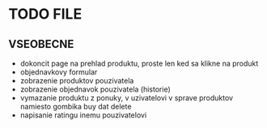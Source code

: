# TODO FILE

## VSEOBECNE

- dokoncit page na prehlad produktu, proste len ked sa klikne na produkt
- objednavkovy formular
- zobrazenie produktov pouzivatela
- zobrazenie objednavok pouzivatela (historie)
- vymazanie produktu z ponuky, v uzivatelovi v sprave produktov namiesto gombika buy dat delete
- napisanie ratingu inemu pouzivatelovi

